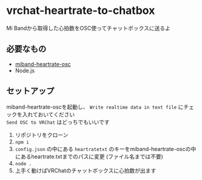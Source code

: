 # vrchat-heartrate-to-chatbox
Mi Bandから取得した心拍数をOSC使ってチャットボックスに送るよ

## 必要なもの
- [miband-heartrate-osc](https://github.com/mkc1370/miband-heartrate-osc/tree/master)
- Node.js

## セットアップ

miband-heartrate-oscを起動し、 `Write realtime data in text file` にチェックを入れておいてください  
`Send OSC to VRChat` はどっちでもいいです

1. リポジトリをクローン
2. `npm i`
3. `config.json` の中にある `heartratetxt` のキーをmiband-heartrate-oscの中にあるheartrate.txtまでのパスに変更 (ファイル名までは不要)
4. `node .`
5. 上手く動けばVRChatのチャットボックスに心拍数が出ます
